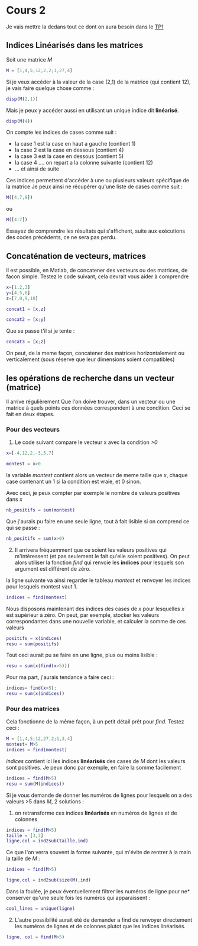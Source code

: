 # Cours 2

Je vais mettre la dedans tout ce dont on aura besoin dans le [TP1](../TP/TP1_enonce.md)

## Indices Linéarisés dans les matrices
Soit une matrice *M*
```Matlab
M = [1,4,5;12,2,2;1,27,4]
```
Si je veux accéder à la valeur de la case (2,1) de la matrice (qui contient 12),
je vais faire quelque chose comme :
```Matlab
disp(M(2,1))
```

Mais je peux y accéder aussi en utilisant un unique indice dit **linéarisé**.
```Matlab
disp(M(4))
```

On compte les indices de cases comme suit :
- la case 1 est la case en haut a gauche (contient 1)
- la case 2 est la case en dessous (contient 4)
- la case 3 est la case en dessous (contient 5)
- la case 4 .... on repart a la colonne suivante (contient 12)
- ... et ainsi de suite

Ces indices permettent d'accéder à une ou plusieurs valeurs spécifique de la matrice
Je peux ainsi ne récupérer qu'une liste de cases comme suit :
```Matlab
M([4,7,9])
```

ou

```Matlab
M([4:7])
```

Essayez de comprendre les résultats qui s'affichent, suite aux exécutions des
codes précédents, ce ne sera pas perdu.

## Concaténation de vecteurs, matrices

Il est possible, en Matlab, de concatener des vecteurs ou des matrices, de facon
simple. Testez le code suivant, cela devrait vous aider à comprendre

```Matlab
x=[1,2,3]
y=[4,5,6]
z=[7,8,9,10]

concat1 = [x,z]

concat2 = [x;y]
```

Que se passe t'il si je tente :
```Matlab
concat3 = [x;z]
```

On peut, de la meme façon, concatener des matrices horizontalement ou
verticalement (sous réserve que leur dimensions soient compatibles)


## les opérations de recherche dans un vecteur (matrice)

Il arrive régulièrement Que l'on doive trouver, dans un vecteur ou une matrice
à quels points ces données correspondent à une condition.
Ceci se fait en deux étapes.

### Pour des vecteurs

1. Le code suivant compare le vecteur x avec la condition *>0*
```Matlab
x=[-4,12,2,-3,5,7]

montest = x>0
```

la variable *montest* contient alors un vecteur de meme taille que *x*, chaque
case contenant un 1 si la condition est vraie, et 0 sinon.

Avec ceci, je peux compter par exemple le nombre de valeurs positives dans *x*
```Matlab
nb_positifs = sum(montest)
```

Que j'aurais pu faire en une seule ligne, tout à fait lisible si on comprend ce
qui se passe :
```Matlab
nb_positifs = sum(x>0)
```

2. Il arrivera fréquemment que ce soient les valeurs positives qui m'intéressent
  (et pas seulement le fait qu'elle soient positives).
  On peut alors utiliser la fonction *find* qui renvoie les **indices** pour
  lesquels son argument est différent de zéro.

la ligne suivante va ainsi regarder le tableau *montest* et renvoyer les indices
pour lesquels montest vaut 1.
```Matlab
indices = find(montest)
```

Nous disposons maintenant des indices des cases de *x* pour lesquelles *x* est
supérieur à zéro.
On peut, par exemple, stocker les valeurs correspondantes dans une nouvelle
variable, et calculer la somme de ces valeurs

```Matlab
positifs = x(indices)
resu = sum(positifs)
```

Tout ceci aurait pu se faire en une ligne, plus ou moins lisible :
```Matlab
resu = sum(x(find(x>5)))
```

Pour ma part, j'aurais tendance a faire ceci :
```Matlab
indices= find(x>5);
resu = sum(x(indices))
```

### Pour des matrices

Cela fonctionne de la même façon, à un petit détail prêt pour *find*.
Testez ceci :

```Matlab
M = [1,4,5;12,27,2;1,3,4]
montest= M>5
indices = find(montest)
```

*indices* contient ici les indices **linéarisés** des cases de *M* dont les
valeurs sont positives. Je peux donc par exemple, en faire la somme facilement

```Matlab
indices = find(M>5)
resu = sum(M(indices))
```

Si je vous demande de donner les numéros de lignes pour lesquels on a des
valeurs >5 dans *M*, 2 solutions :

1. on retransforme ces indices **linéarisés** en numéros de lignes et de colonnes
```Matlab
indices = find(M>5)
taille = [3,3]
ligne,col = ind2sub(taille,ind)
```

Ce que l'on verra souvent la forme suivante, qui m'évite de rentrer à la main
la taille de *M* :
```Matlab
indices = find(M>5)

ligne,col = ind2sub(size(M),ind)
```

Dans la foulée, je peux éventuellement filtrer les numéros de ligne pour ne*
conserver qu'une seule fois les numéros qui apparaissent :
```Matlab
cool_lines = unique(ligne)
```

2. L'autre possibilité aurait été de demander a find de renvoyer directement
les numéros de lignes et de colonnes plutot que les indices linéarisés.
```Matlab
ligne, col = find(M>5)
```
